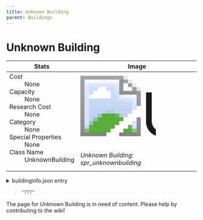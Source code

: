 ```yaml
---
title: Unknown Building
parent: Buildings
---
```

# Unknown Building

[//]: # (Pre-generated content)
<table><thead><tr><th>Stats</th><th>Image</th></tr></thead><tbody><tr><td><dl><dt>Cost</dt><dd>None</dd><dt>Capacity</dt><dd>None</dd><dt>Research Cost</dt><dd>None</dd><dt>Category</dt><dd>None</dd><dt>Special Properties</dt><dd>None</dd><dt>Class Name</dt><dd>UnknownBuilding</dd></dl></td><td><style>.building-image {width: 200px;height: 200px;overflow: hidden;position: relative;}.building-image img {image-rendering: pixelated;object-fit: none;transform: scale(10);transform-origin: left top;position: absolute;left: 0;top: 0;}.resource-image {width: 200px;height: 200px;overflow: hidden;position: relative;}.resource-image img {image-rendering: pixelated;object-fit: none;transform: scale(20);transform-origin: left top;position: absolute;left: 0;top: 0;}.building-icon {width: 20px;height: 20px;overflow: hidden;position: relative;display: inline-block;}.building-icon img {image-rendering: pixelated;object-fit: none;transform: scale(1);transform-origin: left top;position: absolute;left: 0;top: 0;}.resource-icon {width: 20px;height: 20px;overflow: hidden;position: relative;display: inline-block;}.resource-icon img {image-rendering: pixelated;object-fit: none;transform: scale(2);transform-origin: left top;position: absolute;left: 0;top: 0;}</style><div class="building-image"><img style="object-position: -680px -955px;" src="https://tfe2-wiki.github.io/assets/sprites.png" alt="Unknown Building Back"><img style="object-position: -658px -955px;" src="https://tfe2-wiki.github.io/assets/sprites.png" alt="Unknown Building"></div><i>Unknown Building: spr_unknownbuilding</i></td></tr></tbody></table><details><summary>buildinginfo.json entry</summary>```json
	{
    "className": "UnknownBuilding",
    "food": 0,
    "wood": 0,
    "stone": 0,
    "machineParts": 0,
    "knowledge": 0,
    "category": "None",
    "unlockedByDefault": false,
    "specialInfo": [],
    "notUnlockedWithAll": true
}
	```</details><blockquote><i>"???"</i></blockquote>

The page for Unknown Building is in need of content. Please help by contributing to the wiki!
